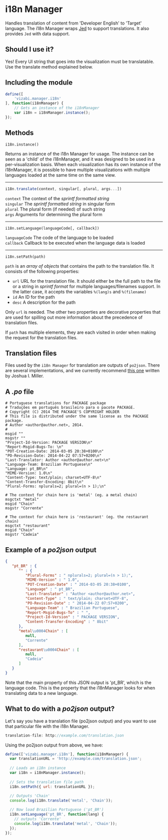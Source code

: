 # i18n Manager

Handles translation of content from 'Developer English' to 'Target' language. The i18n Manager wraps [Jed](http://slexaxton.github.io/Jed/) to support translations. It also provides `Jed` with data support.

## Should I use it?
Yes! Every UI string that goes into the visualization must be translatable. Use the translate method explained below.

## Including the module
```javascript
define([
    'vizabi.manager.i18n'
], function(i18nManager) {
    // Gets an instance of the i18nManager
    var i18n = i18nManager.instance();
});
```

## Methods
```
i18n.instance()
```
Returns an instance of the i18n Manager for usage. The instance can be seen as a 'child' of the i18nManager, and it was designed to be used in a per-visualization basis. When each visualization has its own instance of the i18nManager, it is possible to have multiple visualizations with multiple languages loaded at the same time on the same view.

***

```javascript
i18n.translate(context, singular[, plural, args...])
```
```context``` The context of the _sprintf formatted string_  
```singular``` The _sprintf formatted string_ in singular form  
```plural``` The plural form (if needed) of such string  
```args``` Arguments for determining the plural form 

***

```
i18n.setLanguage(languageCode[, callback])
```
```languageCode``` The code of the language to be loaded  
```callback``` Callback to be executed when the language data is loaded

***

```
i18n.setPath(path)
```
`path` is an _array of objects_ that contains the path to the translation file. It consists of the following properties:  
* `url` URL for the translation file. It should either be the full path to the file or a string in _sprintf format_ for multiple languages/filenames support. In the latter case, it accepts the variables `%(lang)s` and `%(filename)`  
* `id` An ID for the path  
* `desc` A description for the path  

Only `url` is needed. The other two properties are decorative properties that are used for spilling out more information about the precedence of translation files.  

If `path` has multiple elements, they are each visited in order when making the request for the translation files.

## Translation files
Files used by the `i18n Manager` for translation are outputs of `po2json`. There are several implementations, and we currently recommend [this one](http://jsgettext.berlios.de/doc/html/po2json.html) written by Joshua I. Miller.

## A _.po_ file
```po
# Portuguese translations for PACKAGE package
# Traduções em português brasileiro para o pacote PACKAGE.
# Copyright (C) 2014 THE PACKAGE'S COPYRIGHT HOLDER
# This file is distributed under the same license as the PACKAGE package.
# Author <author@author.net>, 2014.
#
msgid ""
msgstr ""
"Project-Id-Version: PACKAGE VERSION\n"
"Report-Msgid-Bugs-To: \n"
"POT-Creation-Date: 2014-03-05 20:38+0100\n"
"PO-Revision-Date: 2014-04-22 07:57+0200\n"
"Last-Translator: Author <author@author.net>\n"
"Language-Team: Brazilian Portuguese\n"
"Language: pt_BR\n"
"MIME-Version: 1.0\n"
"Content-Type: text/plain; charset=UTF-8\n"
"Content-Transfer-Encoding: 8bit\n"
"Plural-Forms: nplurals=2; plural=(n > 1);\n"

# The context for chain here is 'metal' (eg. a metal chain)
msgctxt "metal"
msgid "Chain"
msgstr "Corrente"

# The context for chain here is 'restaurant' (eg. the restaurant chain)
msgctxt "restaurant"
msgid "Chain"
msgstr "Cadeia"
```

## Example of a _po2json_ output
```json
{
   "pt_BR" : {
      "" : {
         "Plural-Forms" : " nplurals=2; plural=(n > 1);",
         "MIME-Version" : " 1.0",
         "POT-Creation-Date" : " 2014-03-05 20:38+0100",
         "Language" : " pt_BR",
         "Last-Translator" : "Author <author@author.net>",
         "Content-Type" : " text/plain; charset=UTF-8",
         "PO-Revision-Date" : " 2014-04-22 07:57+0200",
         "Language-Team" : " Brazilian Portuguese",
         "Report-Msgid-Bugs-To" : " ",
         "Project-Id-Version" : " PACKAGE VERSION",
         "Content-Transfer-Encoding" : " 8bit"
      },
      "metal\u0004Chain" : [
         null,
         "Corrente"
      ],
      "restaurant\u0004Chain" : [
         null,
         "Cadeia"
      ]
   }
}
```

Note that the main property of this JSON output is 'pt_BR', which is the language code. This is the property that the i18nManager looks for when translating data to a new language.

## What to do with a _po2json_ output?
Let's say you have a translation file (po2json output) and you want to use that particular file with the i18n Manager.

```javascript
translation-file: http://example.com/translation.json
```  

Using the po2json output from above, we have:
```javascript
define(['vizabi.manager.i18n'], function(i18nManager) {
  var translationURL = 'http://example.com/translation.json';
  
  // Loads an i18n instance
  var i18n = i18nManager.instance();
  
  // Sets the translation file path
  i18n.setPath({ url: translationURL });
  
  // Outputs 'Chain'
  console.log(i18n.translate('metal', 'Chain'));

  // Now load Brazilian Portuguese ('pt_BR')
  i18n.setLanguage('pt_BR', function(lang) {
    // outputs 'Corrente'
    console.log(i18n.translate('metal', 'Chain')); 
  });
});
```